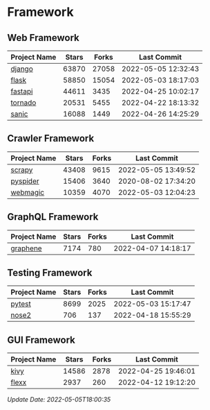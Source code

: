 # Framework

## Web Framework
| Project Name | Stars | Forks | Last Commit |
| ------------ | ----- | ----- | ----------- |
| [django](https://github.com/django/django) | 63870 | 27058 | 2022-05-05 12:32:43 |
| [flask](https://github.com/pallets/flask) | 58850 | 15054 | 2022-05-03 18:17:03 |
| [fastapi](https://github.com/tiangolo/fastapi) | 44611 | 3435 | 2022-04-25 10:02:17 |
| [tornado](https://github.com/tornadoweb/tornado) | 20531 | 5455 | 2022-04-22 18:13:32 |
| [sanic](https://github.com/sanic-org/sanic) | 16088 | 1449 | 2022-04-26 14:25:29 |

## Crawler Framework
| Project Name | Stars | Forks | Last Commit |
| ------------ | ----- | ----- | ----------- |
| [scrapy](https://github.com/scrapy/scrapy) | 43408 | 9615 | 2022-05-05 13:49:52 |
| [pyspider](https://github.com/binux/pyspider) | 15406 | 3640 | 2020-08-02 17:34:20 |
| [webmagic](https://github.com/code4craft/webmagic) | 10359 | 4070 | 2022-05-03 12:04:23 |

## GraphQL Framework
| Project Name | Stars | Forks | Last Commit |
| ------------ | ----- | ----- | ----------- |
| [graphene](https://github.com/graphql-python/graphene) | 7174 | 780 | 2022-04-07 14:18:17 |

## Testing Framework
| Project Name | Stars | Forks | Last Commit |
| ------------ | ----- | ----- | ----------- |
| [pytest](https://github.com/pytest-dev/pytest) | 8699 | 2025 | 2022-05-03 15:17:47 |
| [nose2](https://github.com/nose-devs/nose2) | 706 | 137 | 2022-04-18 15:55:29 |

## GUI Framework
| Project Name | Stars | Forks | Last Commit |
| ------------ | ----- | ----- | ----------- |
| [kivy](https://github.com/kivy/kivy) | 14586 | 2878 | 2022-04-25 19:46:01 |
| [flexx](https://github.com/flexxui/flexx) | 2937 | 260 | 2022-04-12 19:12:20 |

*Update Date: 2022-05-05T18:00:35*